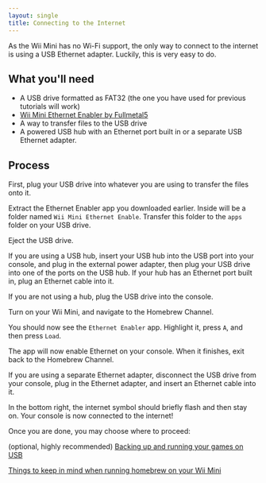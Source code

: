 ```yaml
---
layout: single
title: Connecting to the Internet
---
```

As the Wii Mini has no Wi-Fi support, the only way to connect to the internet is using a USB Ethernet adapter. Luckily, this is very easy to do.

## What you'll need
- A USB drive formatted as FAT32 (the one you have used for previous tutorials will work)
- [Wii Mini Ethernet Enabler by Fullmetal5](/assets/files/wiiminiethernetenabler.zip)
- A way to transfer files to the USB drive
- A powered USB hub with an Ethernet port built in or a separate USB Ethernet adapter.

## Process
First, plug your USB drive into whatever you are using to transfer the files onto it.

Extract the Ethernet Enabler app you downloaded earlier. Inside will be a folder named ``Wii Mini Ethernet Enable``. Transfer this folder to the ``apps`` folder on your USB drive.

Eject the USB drive.

If you are using a USB hub, insert your USB hub into the USB port into your console, and plug in the external power adapter, then plug your USB drive into one of the ports on the USB hub. If your hub has an Ethernet port built in, plug an Ethernet cable into it.

If you are not using a hub, plug the USB drive into the console.

Turn on your Wii Mini, and navigate to the Homebrew Channel.

You should now see the ``Ethernet Enabler`` app. Highlight it, press ``A``, and then press ``Load``.

The app will now enable Ethernet on your console. When it finishes, exit back to the Homebrew Channel. 

If you are using a separate Ethernet adapter, disconnect the USB drive from your console, plug in the Ethernet adapter, and insert an Ethernet cable into it.

In the bottom right, the internet symbol should briefly flash and then stay on. Your console is now connected to the internet!

Once you are done, you may choose where to proceed:

(optional, highly recommended) [Backing up and running your games on USB](/wiiminiusbselectionguide)

[Things to keep in mind when running homebrew on your Wii Mini](/wiiminitips)